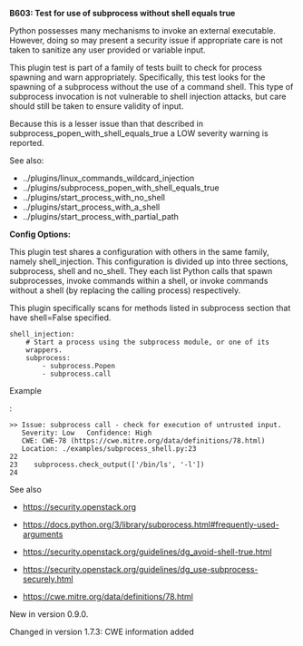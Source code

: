 **B603: Test for use of subprocess without shell equals true**

Python possesses many mechanisms to invoke an external executable.
However, doing so may present a security issue if appropriate care is
not taken to sanitize any user provided or variable input.

This plugin test is part of a family of tests built to check for process
spawning and warn appropriately. Specifically, this test looks for the
spawning of a subprocess without the use of a command shell. This type
of subprocess invocation is not vulnerable to shell injection attacks,
but care should still be taken to ensure validity of input.

Because this is a lesser issue than that described in
subprocess_popen_with_shell_equals_true a LOW severity warning is
reported.

See also:

- ../plugins/linux_commands_wildcard_injection
- ../plugins/subprocess_popen_with_shell_equals_true
- ../plugins/start_process_with_no_shell
- ../plugins/start_process_with_a\_shell
- ../plugins/start_process_with_partial_path

**Config Options:**

This plugin test shares a configuration with others in the same family,
namely shell_injection. This configuration is divided up into three
sections, subprocess, shell and no_shell. They each list Python calls
that spawn subprocesses, invoke commands within a shell, or invoke
commands without a shell (by replacing the calling process)
respectively.

This plugin specifically scans for methods listed in subprocess section
that have shell=False specified.

    shell_injection:
        # Start a process using the subprocess module, or one of its
        wrappers.
        subprocess:
            - subprocess.Popen
            - subprocess.call

Example

:

    >> Issue: subprocess call - check for execution of untrusted input.
       Severity: Low   Confidence: High
       CWE: CWE-78 (https://cwe.mitre.org/data/definitions/78.html)
       Location: ./examples/subprocess_shell.py:23
    22
    23    subprocess.check_output(['/bin/ls', '-l'])
    24

See also

- <a href="https://security.openstack.org" class="reference external"
  shape="rect">https://security.openstack.org</a>

- <a
  href="https://docs.python.org/3/library/subprocess.html#frequently-used-arguments"
  class="reference external"
  shape="rect">https://docs.python.org/3/library/subprocess.html#frequently-used-arguments</a>

- <a
  href="https://security.openstack.org/guidelines/dg_avoid-shell-true.html"
  class="reference external"
  shape="rect">https://security.openstack.org/guidelines/dg_avoid-shell-true.html</a>

- <a
  href="https://security.openstack.org/guidelines/dg_use-subprocess-securely.html"
  class="reference external"
  shape="rect">https://security.openstack.org/guidelines/dg_use-subprocess-securely.html</a>

- <a href="https://cwe.mitre.org/data/definitions/78.html"
  class="reference external"
  shape="rect">https://cwe.mitre.org/data/definitions/78.html</a>

New in version 0.9.0.

Changed in version 1.7.3: CWE information added
